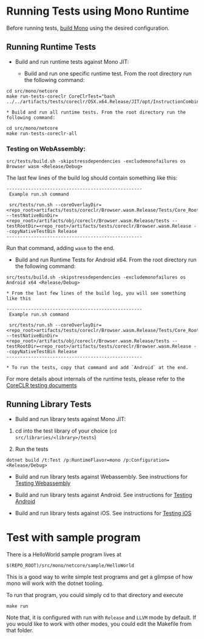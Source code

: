 # Running Tests using Mono Runtime

Before running tests, [build Mono](../../building/mono/README.md) using the desired configuration.

## Running Runtime Tests
* Build and run runtime tests against Mono JIT:

    * Build and run one specific runtime test. From the root directory run the following command:
```
cd src/mono/netcore
make run-tests-coreclr CoreClrTest="bash ../../artifacts/tests/coreclr/OSX.x64.Release/JIT/opt/InstructionCombining/DivToMul/DivToMul.sh"
```

    * Build and run all runtime tests. From the root directory run the following command:
```
cd src/mono/netcore
make run-tests-coreclr-all
```

### Testing on WebAssembly:
```
src/tests/build.sh -skipstressdependencies -excludemonofailures os Browser wasm <Release/Debug>
```

The last few lines of the build log should contain something like this:
```
--------------------------------------------------
 Example run.sh command

 src/tests/run.sh --coreOverlayDir=<repo_root>artifacts/tests/coreclr/Browser.wasm.Release/Tests/Core_Root --testNativeBinDir=<repo_root>/artifacts/obj/coreclr/Browser.wasm.Release/tests --testRootDir=<repo_root>/artifacts/tests/coreclr/Browser.wasm.Release --copyNativeTestBin Release
--------------------------------------------------
```

Run that command, adding `wasm` to the end.

* Build and run Runtime Tests for Android x64. From the root directory run the following command:
```
src/tests/build.sh -skipstressdependencies -excludemonofailures os Android x64 <Release/Debug>
```
    * From the last few lines of the build log, you will see something like this
```
--------------------------------------------------
 Example run.sh command

 src/tests/run.sh --coreOverlayDir=<repo_root>artifacts/tests/coreclr/Browser.wasm.Release/Tests/Core_Root --testNativeBinDir=<repo_root>/artifacts/obj/coreclr/Browser.wasm.Release/tests --testRootDir=<repo_root>/artifacts/tests/coreclr/Browser.wasm.Release --copyNativeTestBin Release
--------------------------------------------------
```
    * To run the tests, copy that command and add `Android` at the end.

For more details about internals of the runtime tests, please refer to the [CoreCLR testing documents](../coreclr)

## Running Library Tests
* Build and run library tests against Mono JIT:

1. cd into the test library of your choice (`cd src/libraries/<library>/tests`)

2. Run the tests

```
dotnet build /t:Test /p:RuntimeFlavor=mono /p:Configuration=<Release/Debug>
```

* Build and run library tests against Webassembly. See instructions for [Testing Webassembly](../libraries/testing-wasm.md)

* Build and run library tests against Android. See instructions for [Testing Android](../libraries/testing-android.md)

* Build and run library tests against iOS. See instructions for [Testing iOS](../libraries/testing-apple.md)

# Test with sample program
There is a HelloWorld sample program lives at
```
$(REPO_ROOT)/src/mono/netcore/sample/HelloWorld
```

This is a good way to write simple test programs and get a glimpse of how mono will work with the dotnet tooling.

To run that program, you could simply cd to that directory and execute

```
make run
```

Note that, it is configured with run with `Release` and `LLVM` mode by default. If you would like to work with other modes, 
you could edit the Makefile from that folder.
